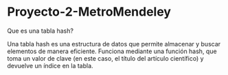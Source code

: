 # Proyecto-2-MetroMendeley



Que es una tabla hash?

Una tabla hash es una estructura de datos que permite almacenar y buscar elementos de manera eficiente. Funciona mediante una función hash, que toma un valor de clave (en este caso, el título del artículo científico) y devuelve un índice en la tabla.

